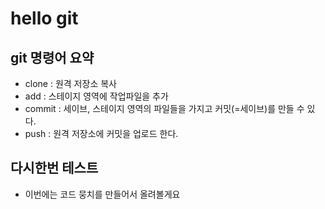 # hello git

## git 명령어 요약

 - clone : 원격 저장소 복사
 - add : 스테이지 영역에 작업파일을 추가
 - commit : 세이브, 스테이지 영역의 파일들을 가지고 커밋(=세이브)를 만들 수 있다.
 - push : 원격 저장소에 커밋을 업로드 한다.

 ## 다시한번 테스트
  - 이번에는 코드 뭉치를 만들어서 올려볼게요